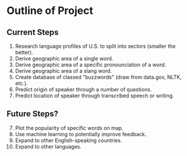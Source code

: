 # Outline of Project

## Current Steps

1. Research language profiles of U.S. to split into sectors (smaller the better).
2. Derive geographic area of a single word.
3. Derive geographic area of a specific pronounciation of a word.
4. Derive geographic area of a slang word.
5. Create database of classed "buzzwords" (draw from data.gov, NLTK, etc.).
6. Predict origin of speaker through a number of questions. 
7. Predict location of speaker through transcribed speech or writing.

## Future Steps?
7. Plot the popularity of specific words on map.
8. Use machine learning to potentially improve feedback.
9. Expand to other English-speaking countries.
10. Expand to other languages.
